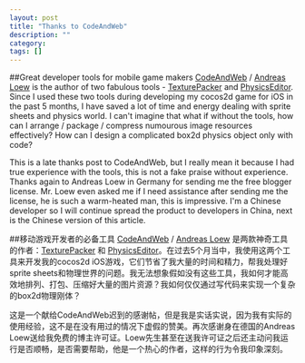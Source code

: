 ```yaml
---
layout: post
title: "Thanks to CodeAndWeb"
description: ""
category: 
tags: []
---
```


##Great developer tools for mobile game makers
[CodeAndWeb](http://www.codeandweb.com/) / [Andreas Loew](http://twitter.com/CodeAndWeb) is the author of two fabulous tools - [TexturePacker](http://www.codeandweb.com/texturepacker) and [PhysicsEditor](http://www.codeandweb.com/physicseditor). Since I used these two tools during developing my cocos2d game for iOS in the past 5 months, I have saved a lot of time and energy dealing with sprite sheets and physics world. I can't imagine that what if without the tools, how can I arrange / package / compress numourous image resources effectively? How can I design a complicated box2d physics object only with code?  

This is a late thanks post to CodeAndWeb, but I really mean it because I had true experience with the tools, this is not a fake praise without experience. Thanks again to Andreas Loew in Germany for sending me the free blogger license. Mr. Loew even asked me if I need assistance after sending me the license, he is such a warm-heated man, this is impressive. I'm a Chinese developer so I will continue spread the product to developers in China, next is the Chinese version of this article.  

##移动游戏开发者的必备工具
[CodeAndWeb](http://www.codeandweb.com/) / [Andreas Loew](http://twitter.com/CodeAndWeb) 是两款神奇工具的作者：[TexturePacker](http://www.codeandweb.com/texturepacker) 和 [PhysicsEditor](http://www.codeandweb.com/physicseditor)。在过去5个月当中，我使用这两个工具来开发我的cocos2d iOS游戏，它们节省了我大量的时间和精力，帮我处理好sprite sheets和物理世界的问题。我无法想象假如没有这些工具，我如何才能高效地排列、打包、压缩好大量的图片资源？我如何仅仅通过写代码来实现一个复杂的box2d物理刚体？  

这是一个献给CodeAndWeb迟到的感谢帖，但是我是实话实说，因为我有实际的使用经验，这不是在没有用过的情况下虚假的赞美。再次感谢身在德国的Andreas Loew送给我免费的博主许可证。Loew先生甚至在送我许可证之后还主动问我运行是否顺畅，是否需要帮助，他是一个热心的作者，这样的行为令我印象深刻。  
